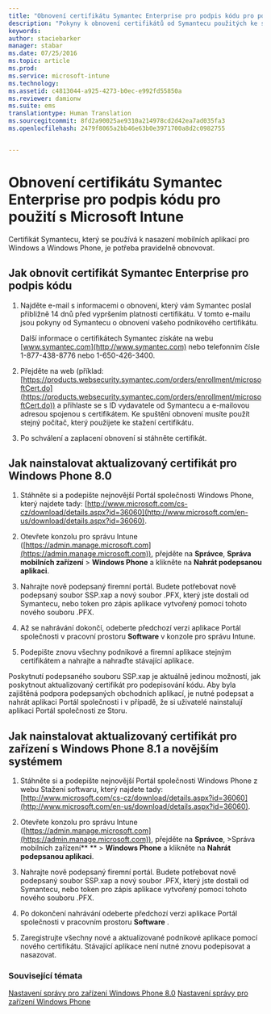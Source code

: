 ```yaml
---
title: "Obnovení certifikátu Symantec Enterprise pro podpis kódu pro použití s Intune | Microsoft Intune"
description: "Pokyny k obnovení certifikátů od Symantecu použitých ke správě určitých mobilních zařízení s Windows a Windows Phone"
keywords: 
author: staciebarker
manager: stabar
ms.date: 07/25/2016
ms.topic: article
ms.prod: 
ms.service: microsoft-intune
ms.technology: 
ms.assetid: c4813044-a925-4273-b0ec-e992fd55850a
ms.reviewer: damionw
ms.suite: ems
translationtype: Human Translation
ms.sourcegitcommit: 8fd2a90025ae9310a214978cd2d42ea7ad035fa3
ms.openlocfilehash: 2479f8065a2bb46e63b0e3971700a8d2c0982755


---
```


# <a name="renew-a-symantec-enterprise-codesigning-certificate-for-windows-devices"></a>Obnovení certifikátu Symantec Enterprise pro podpis kódu pro použití s Microsoft Intune

Certifikát Symantecu, který se používá k nasazení mobilních aplikací pro Windows a Windows Phone, je potřeba pravidelně obnovovat.

## <a name="how-to-renew-the-symantec-enterprise-codesigning-certificate"></a>Jak obnovit certifikát Symantec Enterprise pro podpis kódu

1.  Najděte e-mail s informacemi o obnovení, který vám Symantec poslal přibližně 14 dnů před vypršením platnosti certifikátu. V tomto e-mailu jsou pokyny od Symantecu o obnovení vašeho podnikového certifikátu.

    Další informace o certifikátech Symantec získáte na webu [www.symantec.com](http://www.symantec.com) nebo telefonním čísle 1-877-438-8776 nebo 1-650-426-3400.

2.  Přejděte na web (příklad: [https://products.websecurity.symantec.com/orders/enrollment/microsoftCert.do](https://products.websecurity.symantec.com/orders/enrollment/microsoftCert.do)) a přihlaste se s ID vydavatele od Symantecu a e-mailovou adresou spojenou s certifikátem. Ke spuštění obnovení musíte použít stejný počítač, který použijete ke stažení certifikátu.

3.  Po schválení a zaplacení obnovení si stáhněte certifikát.

## <a name="how-to-install-the-updated-certificate-for-windows-phone-80"></a>Jak nainstalovat aktualizovaný certifikát pro Windows Phone 8.0

1.  Stáhněte si a podepište nejnovější Portál společnosti Windows Phone, který najdete tady: [http://www.microsoft.com/cs-cz/download/details.aspx?id=36060](http://www.microsoft.com/en-us/download/details.aspx?id=36060).

2.  Otevřete konzolu pro správu Intune ([https://admin.manage.microsoft.com](https://admin.manage.microsoft.com)), přejděte na **Správce**, **Správa mobilních zařízení** &gt; **Windows Phone** a klikněte na **Nahrát podepsanou aplikaci**.

3.  Nahrajte nově podepsaný firemní portál. Budete potřebovat nově podepsaný soubor SSP.xap a nový soubor .PFX, který jste dostali od Symantecu, nebo token pro zápis aplikace vytvořený pomocí tohoto nového souboru .PFX.

4.  Až se nahrávání dokončí, odeberte předchozí verzi aplikace Portál společnosti v pracovní prostoru **Software** v konzole pro správu Intune.

5.  Podepište znovu všechny podnikové a firemní aplikace stejným certifikátem a nahrajte a nahraďte stávající aplikace.

Poskytnutí podepsaného souboru SSP.xap je aktuálně jedinou možností, jak poskytnout aktualizovaný certifikát pro podepisování kódu. Aby byla zajištěná podpora podepsaných obchodních aplikací, je nutné podepsat a nahrát aplikaci Portál společnosti i v případě, že si uživatelé nainstalují aplikaci Portál společnosti ze Storu.

## <a name="how-to-install-the-updated-certificate-for-windows-phone-81-and-later-devices"></a>Jak nainstalovat aktualizovaný certifikát pro zařízení s Windows Phone 8.1 a novějším systémem

1.  Stáhněte si a podepište nejnovější Portál společnosti Windows Phone z webu Stažení softwaru, který najdete tady: [http://www.microsoft.com/cs-cz/download/details.aspx?id=36060](http://www.microsoft.com/en-us/download/details.aspx?id=36060).

2.  Otevřete konzolu pro správu Intune ([https://admin.manage.microsoft.com](https://admin.manage.microsoft.com)), přejděte na **Správce**, &gt;Správa mobilních zařízení** ** &gt; **Windows Phone** a klikněte na **Nahrát podepsanou aplikaci**.

3.  Nahrajte nově podepsaný firemní portál. Budete potřebovat nově podepsaný soubor SSP.xap a nový soubor .PFX, který jste dostali od Symantecu, nebo token pro zápis aplikace vytvořený pomocí tohoto nového souboru .PFX.

4.  Po dokončení nahrávání odeberte předchozí verzi aplikace Portál společnosti v pracovním prostoru **Software**  .

5.  Zaregistrujte všechny nové a aktualizované podnikové aplikace pomocí nového certifikátu. Stávající aplikace není nutné znovu podepisovat a nasazovat.


### <a name="see-also"></a>Související témata
[Nastavení správy pro zařízení Windows Phone 8.0](set-up-windows-phone-8.0-management-with-microsoft-intune.md)
[Nastavení správy pro zařízení Windows Phone](set-up-windows-phone-management-with-microsoft-intune.md)



<!--HONumber=Oct16_HO4-->


